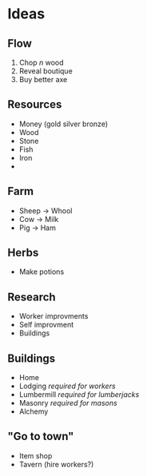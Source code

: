 # Ideas

## Flow
1. Chop _n_ wood
2. Reveal boutique
3. Buy better axe



## Resources
* Money (gold silver bronze)
* Wood
* Stone
* Fish
* Iron
* 

## Farm
* Sheep → Whool
* Cow → Milk
* Pig → Ham

## Herbs
* Make potions

## Research
* Worker improvments
* Self improvment
* Buildings

## Buildings
* Home
* Lodging _required for workers_
* Lumbermill _required for lumberjacks_
* Masonry _required for masons_
* Alchemy

## "Go to town"
* Item shop
* Tavern (hire workers?)


